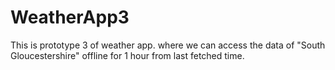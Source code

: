 # WeatherApp3
This is prototype 3 of weather app. where we can access the data of "South Gloucestershire" offline for 1 hour from last fetched time. 
